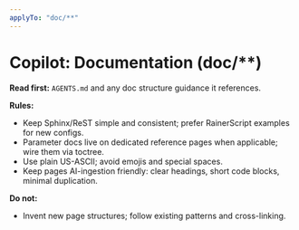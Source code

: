 ```yaml
---
applyTo: "doc/**"
---
```


# Copilot: Documentation (doc/**)

**Read first:** `AGENTS.md` and any doc structure guidance it references.

**Rules:**
- Keep Sphinx/ReST simple and consistent; prefer RainerScript examples for new configs.
- Parameter docs live on dedicated reference pages when applicable; wire them via toctree.
- Use plain US-ASCII; avoid emojis and special spaces.
- Keep pages AI-ingestion friendly: clear headings, short code blocks, minimal duplication.

**Do not:**
- Invent new page structures; follow existing patterns and cross-linking.
